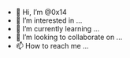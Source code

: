 - 👋 Hi, I’m @0x14
- 👀 I’m interested in ...
- 🌱 I’m currently learning ...
- 💞️ I’m looking to collaborate on ...
- 📫 How to reach me ...

<!---
0x14Daemon/0x14Daemon is a ✨ special ✨ repository because its `README.md` (this file) appears on your GitHub profile.
You can click the Preview link to take a look at your changes.
--->

